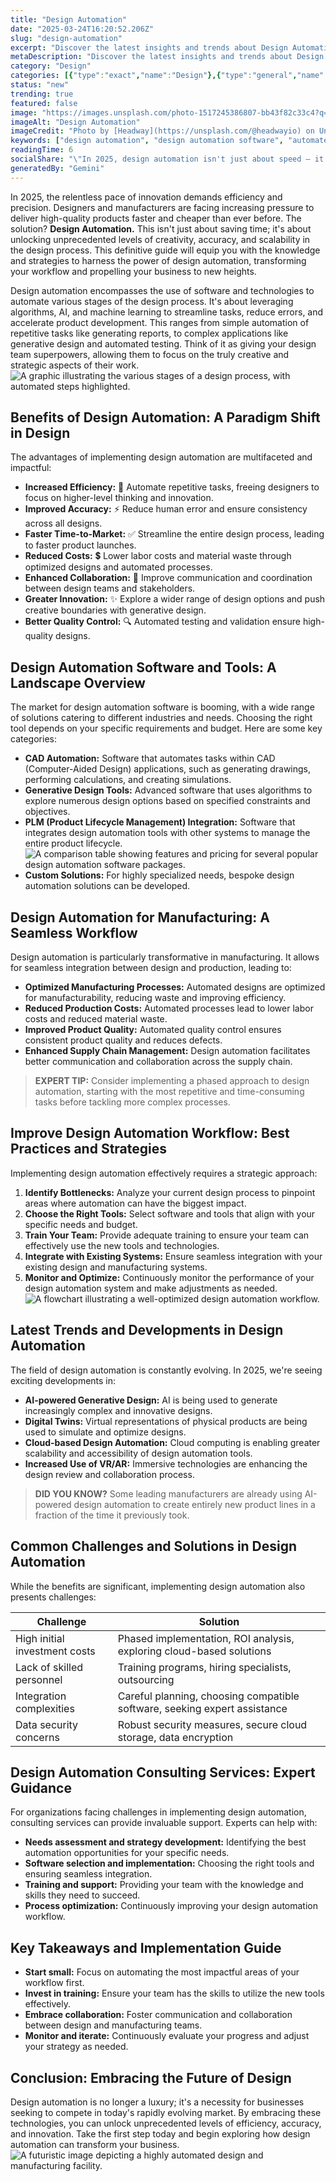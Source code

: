 ```yaml
---
title: "Design Automation"
date: "2025-03-24T16:20:52.206Z"
slug: "design-automation"
excerpt: "Discover the latest insights and trends about Design Automation. This comprehensive guide covers everything you need to know about Design Automation in 2025."
metaDescription: "Discover the latest insights and trends about Design Automation. This comprehensive guide covers everything you need to know about Design Automation in 202..."
category: "Design"
categories: [{"type":"exact","name":"Design"},{"type":"general","name":"Engineering"},{"type":"medium","name":"Software Engineering"},{"type":"specific","name":"Automation Software"},{"type":"niche","name":"Workflow Optimization"}]
status: "new"
trending: true
featured: false
image: "https://images.unsplash.com/photo-1517245386807-bb43f82c33c4?q=85&w=1200&fit=max&fm=webp&auto=compress"
imageAlt: "Design Automation"
imageCredit: "Photo by [Headway](https://unsplash.com/@headwayio) on Unsplash"
keywords: ["design automation", "design automation software", "automated design process", "benefits of design automation", "design automation tools", "best design automation software", "CAD automation", "design automation for manufacturing", "improve design automation workflow", "design automation consulting services"]
readingTime: 6
socialShare: "\"In 2025, design automation isn't just about speed – it's about unlocking a new era of creative potential and pushing the boundaries of what's possible.\""
generatedBy: "Gemini"
---
```


In 2025, the relentless pace of innovation demands efficiency and precision.  Designers and manufacturers are facing increasing pressure to deliver high-quality products faster and cheaper than ever before.  The solution? **Design Automation.** This isn't just about saving time; it's about unlocking unprecedented levels of creativity, accuracy, and scalability in the design process. This definitive guide will equip you with the knowledge and strategies to harness the power of design automation, transforming your workflow and propelling your business to new heights.



Design automation encompasses the use of software and technologies to automate various stages of the design process.  It's about leveraging algorithms, AI, and machine learning to streamline tasks, reduce errors, and accelerate product development.  This ranges from simple automation of repetitive tasks like generating reports, to complex applications like generative design and automated testing.  Think of it as giving your design team superpowers, allowing them to focus on the truly creative and strategic aspects of their work. ![A graphic illustrating the various stages of a design process, with automated steps highlighted.](https://images.unsplash.com/photo-1432888498266-38ffec3eaf0a?q=85&w=1200&fit=max&fm=webp&auto=compress)

## Benefits of Design Automation: A Paradigm Shift in Design

The advantages of implementing design automation are multifaceted and impactful:

* **Increased Efficiency:** 🔑 Automate repetitive tasks, freeing designers to focus on higher-level thinking and innovation.
* **Improved Accuracy:** ⚡ Reduce human error and ensure consistency across all designs.
* **Faster Time-to-Market:** ✅ Streamline the entire design process, leading to faster product launches.
* **Reduced Costs:** 💲 Lower labor costs and material waste through optimized designs and automated processes.
* **Enhanced Collaboration:** 🤝 Improve communication and coordination between design teams and stakeholders.
* **Greater Innovation:** ✨ Explore a wider range of design options and push creative boundaries with generative design.
* **Better Quality Control:**  🔍 Automated testing and validation ensure high-quality designs.

## Design Automation Software and Tools: A Landscape Overview

The market for design automation software is booming, with a wide range of solutions catering to different industries and needs.  Choosing the right tool depends on your specific requirements and budget.  Here are some key categories:

* **CAD Automation:** Software that automates tasks within CAD (Computer-Aided Design) applications, such as generating drawings, performing calculations, and creating simulations.
* **Generative Design Tools:** Advanced software that uses algorithms to explore numerous design options based on specified constraints and objectives.
* **PLM (Product Lifecycle Management) Integration:**  Software that integrates design automation tools with other systems to manage the entire product lifecycle.  ![A comparison table showing features and pricing for several popular design automation software packages.](https://images.unsplash.com/photo-1454165804606-c3d57bc86b40?q=85&w=1200&fit=max&fm=webp&auto=compress)
* **Custom Solutions:** For highly specialized needs, bespoke design automation solutions can be developed.

## Design Automation for Manufacturing: A Seamless Workflow

Design automation is particularly transformative in manufacturing.  It allows for seamless integration between design and production, leading to:

* **Optimized Manufacturing Processes:**  Automated designs are optimized for manufacturability, reducing waste and improving efficiency.
* **Reduced Production Costs:**  Automated processes lead to lower labor costs and reduced material waste.
* **Improved Product Quality:**  Automated quality control ensures consistent product quality and reduces defects.
* **Enhanced Supply Chain Management:**  Design automation facilitates better communication and collaboration across the supply chain.

> **EXPERT TIP:**  Consider implementing a phased approach to design automation, starting with the most repetitive and time-consuming tasks before tackling more complex processes.

## Improve Design Automation Workflow: Best Practices and Strategies

Implementing design automation effectively requires a strategic approach:

1. **Identify Bottlenecks:**  Analyze your current design process to pinpoint areas where automation can have the biggest impact.
2. **Choose the Right Tools:**  Select software and tools that align with your specific needs and budget.
3. **Train Your Team:**  Provide adequate training to ensure your team can effectively use the new tools and technologies.
4. **Integrate with Existing Systems:**  Ensure seamless integration with your existing design and manufacturing systems.
5. **Monitor and Optimize:**  Continuously monitor the performance of your design automation system and make adjustments as needed.  ![A flowchart illustrating a well-optimized design automation workflow.](https://images.unsplash.com/photo-1472289065668-ce650ac443d2?q=85&w=1200&fit=max&fm=webp&auto=compress)

## Latest Trends and Developments in Design Automation

The field of design automation is constantly evolving.  In 2025, we're seeing exciting developments in:

* **AI-powered Generative Design:**  AI is being used to generate increasingly complex and innovative designs.
* **Digital Twins:**  Virtual representations of physical products are being used to simulate and optimize designs.
* **Cloud-based Design Automation:**  Cloud computing is enabling greater scalability and accessibility of design automation tools.
* **Increased Use of VR/AR:** Immersive technologies are enhancing the design review and collaboration process.

> **DID YOU KNOW?**  Some leading manufacturers are already using AI-powered design automation to create entirely new product lines in a fraction of the time it previously took.

## Common Challenges and Solutions in Design Automation

While the benefits are significant, implementing design automation also presents challenges:

| Challenge                     | Solution                                                              |
|------------------------------|-------------------------------------------------------------------------|
| High initial investment costs | Phased implementation, ROI analysis, exploring cloud-based solutions     |
| Lack of skilled personnel     | Training programs, hiring specialists, outsourcing                      |
| Integration complexities       | Careful planning, choosing compatible software, seeking expert assistance |
| Data security concerns        | Robust security measures, secure cloud storage, data encryption          |

## Design Automation Consulting Services: Expert Guidance

For organizations facing challenges in implementing design automation, consulting services can provide invaluable support. Experts can help with:

* **Needs assessment and strategy development:** Identifying the best automation opportunities for your specific needs.
* **Software selection and implementation:** Choosing the right tools and ensuring seamless integration.
* **Training and support:** Providing your team with the knowledge and skills they need to succeed.
* **Process optimization:**  Continuously improving your design automation workflow.

## Key Takeaways and Implementation Guide

* **Start small:** Focus on automating the most impactful areas of your workflow first.
* **Invest in training:** Ensure your team has the skills to utilize the new tools effectively.
* **Embrace collaboration:**  Foster communication and collaboration between design and manufacturing teams.
* **Monitor and iterate:** Continuously evaluate your progress and adjust your strategy as needed.

## Conclusion: Embracing the Future of Design

Design automation is no longer a luxury; it's a necessity for businesses seeking to compete in today's rapidly evolving market. By embracing these technologies, you can unlock unprecedented levels of efficiency, accuracy, and innovation.  Take the first step today and begin exploring how design automation can transform your business.  ![A futuristic image depicting a highly automated design and manufacturing facility.](https://images.unsplash.com/photo-1517245386807-bb43f82c33c4?q=85&w=1200&fit=max&fm=webp&auto=compress)

